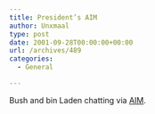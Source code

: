 ```yaml
---
title: President’s AIM
author: Unxmaal
type: post
date: 2001-09-28T00:00:00+00:00
url: /archives/489
categories:
  - General

---
```

Bush and bin Laden chatting via <A HREF="http://perceptions.diaryland.com/010927_61.html">AIM</A>.
